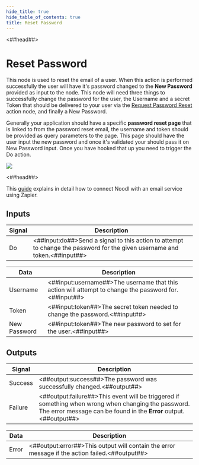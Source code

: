 ```yaml
---
hide_title: true
hide_table_of_contents: true
title: Reset Password
---
```


<##head##>

# Reset Password

This node is used to reset the email of a user. When this action is performed successfully the user will have it's password changed to the **New Password** provided as input to the node. This node will need three things to successfully change the password for the user, the <span className="ndl-data">Username</span> and a secret <span className="ndl-data">Token</span> that should be delivered to your user via the [Request Password Reset](/nodes/data/user/request-password-reset) action node, and finally a <span className="ndl-data">New Password</span>.

Generally your application should have a specific **password reset page** that is linked to from the password reset email, the username and token should be provided as query parameters to the page. This page should have the user input the new password and once it's validated your should pass it on <span className="ndl-data">New Password</span> input. Once you have hooked that up you need to trigger the <span className="ndl-signal">Do</span> action.

<div className="ndl-image-with-background l">

![](nodes/data/user/reset-password/reset-password.png)

</div>

<##head##>

This [guide](/docs/guides/business-logic/user-management) explains in detail how to connect Noodl with an email service using Zapier.

## Inputs

| Signal                                 | Description                                                                                                               |
| -------------------------------------- | ------------------------------------------------------------------------------------------------------------------------- |
| <span className="ndl-signal">Do</span> | <##input:do##>Send a signal to this action to attempt to change the password for the given username and token.<##input##> |

| Data                                           | Description                                                                                           |
| ---------------------------------------------- | ----------------------------------------------------------------------------------------------------- |
| <span className="ndl-data">Username</span>     | <##input:username##>The username that this action will attempt to change the password for.<##input##> |
| <span className="ndl-data">Token</span>        | <##input:token##>The secret token needed to change the password.<##input##>                           |
| <span className="ndl-data">New Password</span> | <##input:token##>The new password to set for the user.<##input##>                                     |

## Outputs

| Signal                                      | Description                                                                                                                                                              |
| ------------------------------------------- | ------------------------------------------------------------------------------------------------------------------------------------------------------------------------ |
| <span className="ndl-signal">Success</span> | <##output:success##>The password was successfully changed.<##output##>                                                                                                   |
| <span className="ndl-signal">Failure</span> | <##output:failure##>This event will be triggered if something when wrong when changing the password. The error message can be found in the **Error** output.<##output##> |

| Data                                    | Description                                                                                    |
| --------------------------------------- | ---------------------------------------------------------------------------------------------- |
| <span className="ndl-data">Error</span> | <##output:error##>This output will contain the error message if the action failed.<##output##> |

